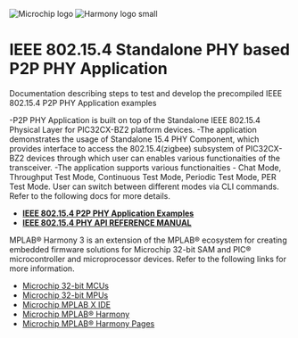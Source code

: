 ﻿![Microchip logo](https://raw.githubusercontent.com/wiki/Microchip-MPLAB-Harmony/Microchip-MPLAB-Harmony.github.io/images/microchip_logo.png)
![Harmony logo small](https://raw.githubusercontent.com/wiki/Microchip-MPLAB-Harmony/Microchip-MPLAB-Harmony.github.io/images/microchip_mplab_harmony_logo_small.png)
# IEEE 802.15.4 Standalone PHY based P2P PHY Application

Documentation describing steps to test and develop the precompiled IEEE 802.15.4 P2P PHY Application examples

-P2P PHY Application is built on top of the Standalone IEEE 802.15.4 Physical Layer for PIC32CX-BZ2 platform devices.
-The application demonstrates the usage of Standalone 15.4 PHY Component, which provides interface to access the 802.15.4(zigbee) subsystem of PIC32CX-BZ2 devices through which user can enables
various functionaities of the transceiver.
-The application supports various functionaities - Chat Mode, Throughput Test Mode, Continuous Test Mode, Periodic Test Mode, PER Test Mode.
User can switch between different modes via CLI commands. Refer to the following docs for more details.

-   **[IEEE 802.15.4 P2P PHY Application Examples](https://onlinedocs.microchip.com/pr/GUID-A5330D3A-9F51-4A26-B71D-8503A493DF9C-en-US-2/index.html?GUID-7663617B-0DD1-45FA-86B5-EB0778A5A424)**
-   **[IEEE 802.15.4 PHY API REFERENCE MANUAL](https://onlinedocs.microchip.com/oxy/GUID-064E0446-1800-4952-AC2C-15F8AFAB1DA2-en-US-1/index.html)**

MPLAB® Harmony 3 is an extension of the MPLAB® ecosystem for creating embedded firmware solutions for Microchip 32-bit SAM and PIC® microcontroller and microprocessor devices.  Refer to the following links for more information.

- [Microchip 32-bit MCUs](https://www.microchip.com/design-centers/32-bit)
- [Microchip 32-bit MPUs](https://www.microchip.com/design-centers/32-bit-mpus)
- [Microchip MPLAB X IDE](https://www.microchip.com/mplab/mplab-x-ide)
- [Microchip MPLAB® Harmony](https://www.microchip.com/mplab/mplab-harmony)
- [Microchip MPLAB® Harmony Pages](https://microchip-mplab-harmony.github.io/)





